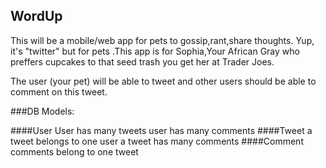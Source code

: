 ## WordUp

This will be a mobile/web app for pets to gossip,rant,share thoughts. Yup, it's "twitter" but for pets .This app is for Sophia,Your African Gray who preffers cupcakes to that seed trash you get her at Trader Joes. 

The user (your pet) will be able to tweet and other users should be able to comment on this tweet.

###DB Models:

####User
User has many tweets
user has many comments
####Tweet
a tweet belongs to one user
a tweet has many comments
####Comment  
comments belong to one tweet

